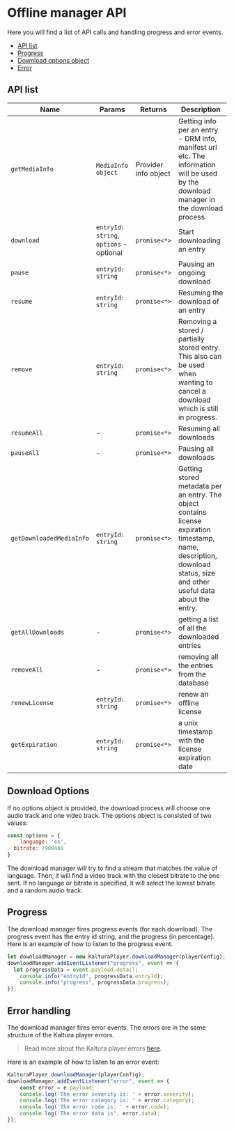 # Offline manager API
Here you will find a list of API calls and handling progress and error events.

 - [API list](#API-list)
 - [Progress](#progress)
 - [Download options object](#download-options)
 - [Error](#error-handling)

## API list

| Name | Params | Returns | Description |
|--|--|--|--|
|`getMediaInfo`|`MediaInfo object`|Provider info object|Getting info per an entry - DRM info, manifest url etc. The information will be used by the download manager in the download process|
| `download` | `entryId: string`, `options` - optional| `promise<*>` | Start downloading an entry |
|`pause`|`entryId: string`|`promise<*>`| Pausing an ongoing download
|`resume`|`entryId: string`|`promise<*>`| Resuming the download of an entry
|`remove`|`entryId: string`|`promise<*>`| Removing a stored / partially stored entry. This also can be used when wanting to cancel a download which is still in progress.
|`resumeAll`|-|`promise<*>`|Resuming all downloads|
|`pauseAll`|-|`promise<*>`| Pausing all downloads|
|`getDownloadedMediaInfo`|`entryId: string`|`promise<*>`|Getting stored metadata per an entry. The object contains license expiration timestamp, name, description, download status, size and other useful data about the entry.|
|`getAllDownloads`|-|`promise<*>`| getting a list of all the downloaded entries|
|`removeAll`|-|`promise<*>`| removing all the entries from the database|
|`renewLicense`|`entryId: string`|`promise<*>`| renew an offline license|
|`getExpiration`|`entryId: string`|`promise<*>`| a unix timestamp with the license expiration date|

## Download Options
If no options object is provided, the download process will choose one audio track and one video track.
The options object is consisted of two values:
```javascript
const options = {
	language: 'es',
  bitrate: 7900446
}
```
The download manager will try to find a stream that matches the value of language. Then, it will find a video track with the closest bitrate to the one sent.
If no language or bitrate is specified, it will select the lowest bitrate and a random audio track.

## Progress
The download manager fires progress events (for each download).
The progress event has the entry id string, and the progress (in percentage).
Here is an example of how to listen to the progress event.
```javascript
let downloadManager = new KalturaPlayer.downloadManager(playerConfig);
downloadManager.addEventListener("progress", event => {
  let progressData = event.payload.detail;
	console.info("entryId", progressData.entryId);
	console.info("progress", progressData.progress);
});
```

## Error handling

The download manager fires error events.
The errors are in the same structure of the Kaltura player errors.

> Read more about the Kaltura player errors [here](https://github.com/kaltura/kaltura-player-js/blob/master/docs/errors.md).

Here is an example of how to listen to an error event:
```javascript
KalturaPlayer.downloadManager(playerConfig);
downloadManager.addEventListener("error", event => {
	const error = e.payload;
	console.log('The error severity is: ' + error.severity);
	console.log('The error category is: ' + error.category);
	console.log('The error code is: ' + error.code);
	console.log('The error data is', error.data);
});
```
